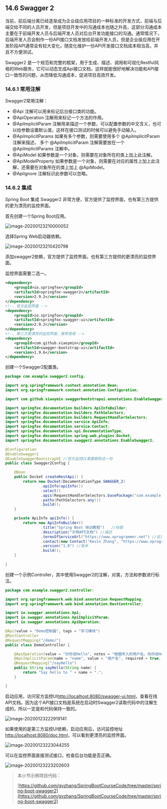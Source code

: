 ## 14.6 Swagger 2

当前，前后端分离已经逐渐成为企业级应用项目的一种标准的开发方式，前端与后端交给不同的人员开发，但是项目开发中的沟通成本也随之升高，这部分沟通成本主要在于前端开发人员与后端开发人员对后台开发功能接口的沟通。通常情况下，后端开发人员会制作一份API接口文档发放给前端开发人员，但是企业级应用在开发阶段API通常会有较大变化，随变化维护一份API开发接口文档成本相当高，并且不方便测试。

Swagger2 是一个规范和完整的框架，用于生成、描述、调用和可视化Restful风格的Web服务，它可以动态生成Api接口文档，这样就能很好地解决功能和API接口一致性的问题，从而降低沟通成本，促进项目高效开发。

### 14.6.1 常用注解

Swagger2常用注解：

- @Api 注解可以用来标记后台接口类的功能。
- @ApiOperation 注解用来标记一个方法的作用。
- @ApilmplicitParam 注解用来描述一个参数，可以配置参数的中文含义，也可以给参数设置默认值，这样在接口测试的时候可以避免手动输入。
- @ApilmplicitParams 如果有多个参数，则需要使用多个 @ApilmplicitParam 注解来描述， 多个 @ApilmplicitParam 注解需要放在一个 @ApilmplicitParams 注解中。
- @ApiModel 如果参数是一个对象，则需要在对象所在的类上加上此注解。
- @ApiModelProperty 如果参数是一个对象，则需要在对应的属性上加上此注解，还需要在对象所在的类上加上 @ApiModel。
- @ApiIgnore 注解标识此参数可以忽略。

### 14.6.2 集成

Spring Boot 集成 Swagger2 非常方便，官方提供了监控界面，也有第三方提供的更为漂亮的监控界面。 

首先创建一个Spring Boot应用。

![image-20200123210000052](images/image-20200123210000052.png)

选择Spring Web启动器依赖。

![image-20200123210420798](images/image-20200123210420798.png)

添加swagger2依赖，官方提供了监控界面，也有第三方提供的更漂亮的监控界面。

监控界面需要二选一。

```xml
<dependency>
    <groupId>io.springfox</groupId>
    <artifactId>springfox-swagger2</artifactId>
    <version>2.9.2</version>
</dependency>
<!-- 官方监控界面 -->
<dependency>
    <groupId>io.springfox</groupId>
    <artifactId>springfox-swagger-ui</artifactId>
    <version>2.9.2</version>
</dependency>
<!-- 第三方更漂亮的监控界面，推荐使用 -->
<dependency>
    <groupId>com.github.xiaoymin</groupId>
    <artifactId>swagger-bootstrap-ui</artifactId>
    <version>1.9.6</version>
</dependency>
```

创建一个Swagger2配置类。

```java
package com.example.swagger2.config;

import org.springframework.context.annotation.Bean;
import org.springframework.context.annotation.Configuration;

import com.github.xiaoymin.swaggerbootstrapui.annotations.EnableSwaggerBootstrapUI;

import springfox.documentation.builders.ApiInfoBuilder;
import springfox.documentation.builders.PathSelectors;
import springfox.documentation.builders.RequestHandlerSelectors;
import springfox.documentation.service.ApiInfo;
import springfox.documentation.service.Contact;
import springfox.documentation.spi.DocumentationType;
import springfox.documentation.spring.web.plugins.Docket;
import springfox.documentation.swagger2.annotations.EnableSwagger2;

@Configuration
@EnableSwagger2
@EnableSwaggerBootstrapUI //官方监控UI需要删除这一句
public class Swagger2Config {

    @Bean
    public Docket createRestApi() {
        return new Docket(DocumentationType.SWAGGER_2)
                .apiInfo(apiInfo())
                .select()
                .apis(RequestHandlerSelectors.basePackage("com.example.swagger2"))
                .paths(PathSelectors.any())
                .build();
    }

    private ApiInfo apiInfo() {
        return new ApiInfoBuilder()
                .title("Spring Boot 培训教程")   //标题
                .description("示例API文档") //描述
                .termsOfServiceUrl("https://www.xprogrammer.net") //这里配置的是服务网站
                .contact(new Contact("Kevin Zhang", "https://www.xprogrammer.net", "goodman@example.com")) // 三个参数依次是姓名，个人网站，邮箱
                .version("1.0") //版本
                .build();
    }
    
}
```

创建一个示例Controller，其中使用Swagger2的注解，对类，方法和参数进行标注。

```java
package com.example.swagger2.controller;

import org.springframework.web.bind.annotation.RequestMapping;
import org.springframework.web.bind.annotation.RestController;

import io.swagger.annotations.Api;
import io.swagger.annotations.ApiImplicitParam;
import io.swagger.annotations.ApiOperation;

@Api(value = "Demo控制器", tags = "学习模块")
@RestController
@RequestMapping("/demo/")
public class DemoController {

	@ApiOperation(value = "对你说Hello", notes = "根据传入的用户名，向你说Hello。")
    @ApiImplicitParam(name = "name", value = "用户名", required = true, dataType = "String")
	@RequestMapping("/sayHello")
	public String sayHello(String name) {
		return "Say hello to " + name + ".";
	}

}
```

启动应用，访问官方监控UI[http://localhost:8080/swagger-ui.html](http://localhost:8080/swagger-ui.html)，查看在线API文档。因为这个API接口文档是系统在启动时Swagger2读取代码中的注解生成的，所以一定是和代码保持一致的。

![image-20200123222919141](images/image-20200123222919141.png)

如果使用的是第三方监控UI依赖，启动应用后，访问监控地址[http://localhost:8080/doc.html](http://localhost:8080/doc.html)，可以看到更漂亮的监控界面。

![image-20200123223044255](images/image-20200123223044255.png)

可以在监控界面直接测试接口，检查后台功能是否正确。

![image-20200123223202603](images/image-20200123223202603.png)

> 本小节示例项目代码：
> 
> [https://github.com/gyzhang/SpringBootCourseCode/tree/master/spring-boot-swagger2](https://github.com/gyzhang/SpringBootCourseCode/tree/master/spring-boot-swagger2)